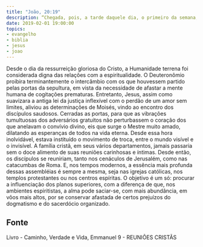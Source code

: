 ```yaml
---
title: "João, 20:19"
description: “Chegada, pois, a tarde daquele dia, o primeiro da semana, e cerradas as portas da casa onde os discípulos, com medo dos judeus, se tinham ajuntado, chegou Jesus e pôs-se no meio deles e disse-lhes: Paz seja convosco.” (JOÃO, capítulo 20, versículo 19.)
date: 2019-02-01 19:00:00
topics: 
- evangelho
- biblia
- jesus
- joao
---
```


Desde o dia da ressurreição gloriosa do Cristo, a Humanidade terrena foi
considerada digna das relações com a espiritualidade.
O Deuteronômio proibira terminantemente o intercâmbio com os que
houvessem partido pelas portas da sepultura, em vista da necessidade de
afastar a mente humana de cogitações prematuras. Entretanto, Jesus, assim
como suavizara a antiga lei da justiça inflexível com o perdão de um amor sem
limites, aliviou as determinações de Moisés, vindo ao encontro dos discípulos
saudosos.
Cerradas as portas, para que as vibrações tumultuosas dos adversários
gratuitos não perturbassem o coração dos que anelavam o convívio divino, eis
que surge o Mestre muito amado, dilatando as esperanças de todos na vida
eterna. Desde essa hora inolvidável, estava instituído o movimento de troca,
entre o mundo visível e o invisível. A família cristã, em seus vários
departamentos, jamais passaria sem o doce alimento de suas reuniões
carinhosas e íntimas. Desde então, os discípulos se reuniriam, tanto nos
cenáculos de Jerusalém, como nas catacumbas de Roma. E, nos tempos
modernos, a essência mais profunda dessas assembléias é sempre a mesma,
seja nas igrejas católicas, nos templos protestantes ou nos centros espíritas.
O objetivo é um só: procurar a influenciação dos planos superiores, com a
diferença de que, nos ambientes espiritistas, a alma pode saciar-se, com mais
abundância, em vôos mais altos, por se conservar afastada de certos prejuízos
do dogmatismo e do sacerdócio organizado.





## Fonte
Livro - Caminho, Verdade e Vida, Emmanuel
9 -  REUNIÕES CRISTÃS
